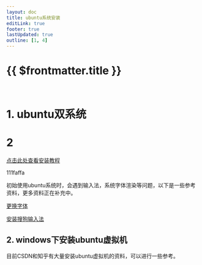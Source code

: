 ```yaml
---
layout: doc
title: ubuntu系统安装
editLink: true
footer: true
lastUpdated: true
outline: [1, 4]
---
```

# {{ $frontmatter.title }}


<br>

# 1. ubuntu双系统
# 2
[点击此处查看安装教程](https://www.bilibili.com/video/BV1CG4y1h7bx/?spm_id_from=333.1387.search.video_card.click&vd_source=86c038e54178b2c8db06f72a2c1b15da)

111faffa

初始使用ubuntu系统时，会遇到输入法，系统字体渲染等问题，以下是一些参考资料，更多资料正在补充中。

[更换字体](https://blog.csdn.net/qq_42442875/article/details/131719543?ops_request_misc=&request_id=&biz_id=102&utm_term=ubuntu%E4%BD%BF%E7%94%A8%E5%BE%AE%E8%BD%AF%E9%9B%85%E9%BB%91&utm_medium=distribute.pc_search_result.none-task-blog-2~all~sobaiduweb~default-7-131719543.nonecase&spm=1018.2226.3001.4187)

[安装搜狗输入法](https://blog.csdn.net/windson_f/article/details/124932523)



## 2. windows下安装ubuntu虚拟机

目前CSDN和知乎有大量安装ubuntu虚拟机的资料，可以进行一些参考。




